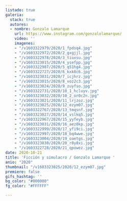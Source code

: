 ```yaml
---
listado: true
galeria:
  stack: true
  autores:
  - nombre: Gonzalo Lamarque
    url: https://www.instagram.com/gonzalolamarque/
    video: ''
    imagenes:
    - "/v1603322979/2020/1_fpdsq4.jpg"
    - "/v1603322972/2020/2_gxgjjl.jpg"
    - "/v1603322978/2020/3_tiuxsu.jpg"
    - "/v1603323015/2020/4_ysefpp.jpg"
    - "/v1603322987/2020/5_q51hg4.jpg"
    - "/v1603322727/2020/6_kxk8c6.jpg"
    - "/v1603323031/2020/7_icjhrz.jpg"
    - "/v1603323015/2020/8_voz2c3.jpg"
    - "/v1603323024/2020/9_zuyfso.jpg"
    - "/v1603322731/2020/10_1_hcluyv.jpg"
    - "/v1603323032/2020/10_2_or0c2n.jpg"
    - "/v1603323021/2020/11_lrjzoz.jpg"
    - "/v1603323025/2020/12_ezym07.jpg"
    - "/v1603322767/2020/13_tmqsnf.jpg"
    - "/v1603323027/2020/14_vslkq5.jpg"
    - "/v1603322967/2020/15_yyfeyb.jpg"
    - "/v1603323031/2020/16_aez0kp.jpg"
    - "/v1603322999/2020/17_yfi9ci.jpg"
    - "/v1603322997/2020/18_bq4wwe.jpg"
    - "/v1603323004/2020/19_oaetgs.jpg"
    - "/v1603323030/2020/20_r0y8xi.jpg"
    - "/v1603322728/2020/21_qpowez.jpg"
date: 2020-10-21
title: 'Ficción y simulacro / Gonzalo Lamarque '
anio: "2020"
thumbnail: "/v1603323025/2020/12_ezym07.jpg"
premiere: false
gifs_hashtag: ''
bg_color: "#000000"
fg_color: "#FFFFFF"

---
```

